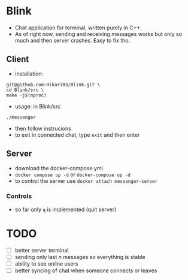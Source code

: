 # Blink
- Chat application for terminal, written purely in C++.
- As of right now, sending and receiving messages works but only so much and then server crashes. Easy to fix tho.

## Client
- installation:
```
git@github.com:Hikari03/Blink.git \
cd Blink/src \
make -j$(nproc)
```
- usage: in Blink/src
```
./messenger
```
- then follow instrucions
- to exit in connected chat, type `exit` and then enter

## Server
- download the docker-compose.yml
- `docker compose up -d` or `docker-compose up -d`
- to control the server use `docker attach messenger-server`

### Controls
- so far only `q` is implemented (quit server)

# TODO

- [ ] better server terminal
- [ ] sending only last *n* messages so everything is stable
- [ ] ability to see online users
- [ ] better syncing of chat when someone connects or leaves 
